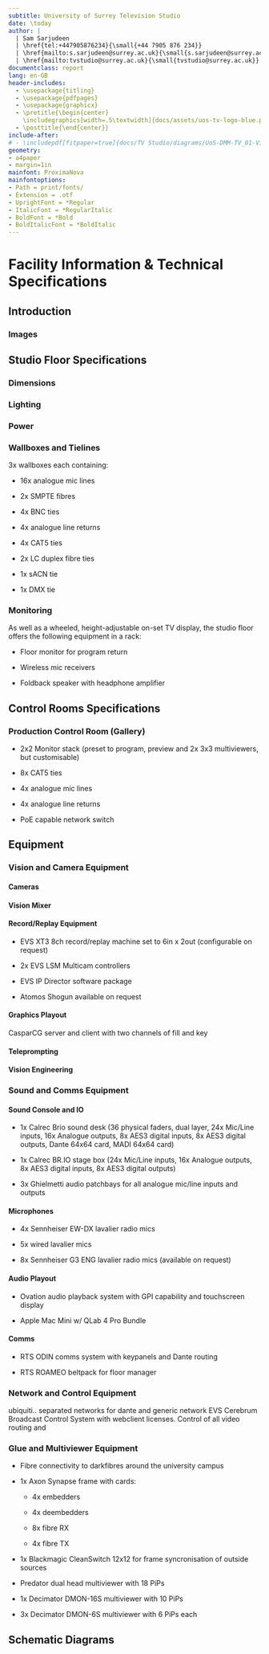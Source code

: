 ```yaml
---
subtitle: University of Surrey Television Studio
date: \today
author: |
  | Sam Sarjudeen
  | \href{tel:+447905876234}{\small{+44 7905 876 234}}
  | \href{mailto:s.sarjudeen@surrey.ac.uk}{\small{s.sarjudeen@surrey.ac.uk}}
  | \href{mailto:tvstudio@surrey.ac.uk}{\small{tvstudio@surrey.ac.uk}}
documentclass: report
lang: en-GB
header-includes:
  - \usepackage{titling}
  - \usepackage{pdfpages}
  - \usepackage{graphicx}
  - \pretitle{\begin{center}
    \includegraphics[width=.5\textwidth]{docs/assets/uos-tv-logo-blue.png} \vspace{1em} \LARGE\\}
  - \posttitle{\end{center}}
include-after:
# - \includepdf[fitpaper=true]{docs/TV Studio/diagrams/UoS-DMM-TV_01-Video_V7.pdf}
geometry:
- a4paper
- margin=1in
mainfont: ProximaNova
mainfontoptions:
- Path = print/fonts/
- Extension = .otf
- UprightFont = *Regular
- ItalicFont = *RegularItalic
- BoldFont = *Bold
- BoldItalicFont = *BoldItalic
---
```


# Facility Information & Technical Specifications

## Introduction

### Images

## Studio Floor Specifications

### Dimensions

### Lighting

### Power

### Wallboxes and Tielines

3x wallboxes each containing:

- 16x analogue mic lines

- 2x SMPTE fibres

- 4x BNC ties

- 4x analogue line returns

- 4x CAT5 ties

- 2x LC duplex fibre ties

- 1x sACN tie

- 1x DMX tie

### Monitoring

As well as a wheeled, height-adjustable on-set TV display, the studio floor offers the following equipment in a rack:

- Floor monitor for program return
  
- Wireless mic receivers

- Foldback speaker with headphone amplifier

## Control Rooms Specifications

### Production Control Room (Gallery)

- 2x2 Monitor stack (preset to program, preview and 2x 3x3 multiviewers, but customisable)

- 8x CAT5 ties

- 4x analogue mic lines

- 4x analogue line returns

- PoE capable network switch

## Equipment

### Vision and Camera Equipment

#### Cameras

#### Vision Mixer

#### Record/Replay Equipment

- EVS XT3 8ch record/replay machine set to 6in x 2out (configurable on request)

- 2x EVS LSM Multicam controllers

- EVS IP Director software package

- Atomos Shogun available on request

#### Graphics Playout

CasparCG server and client with two channels of fill and key

#### Teleprompting

#### Vision Engineering

### Sound and Comms Equipment

#### Sound Console and IO

- 1x Calrec Brio sound desk (36 physical faders, dual layer, 24x Mic/Line inputs, 16x Analogue outputs, 8x AES3 digital inputs, 8x AES3 digital outputs, Dante 64x64 card, MADI 64x64 card)

- 1x Calrec BR.IO stage box (24x Mic/Line inputs, 16x Analogue outputs, 8x AES3 digital inputs, 8x AES3 digital outputs)

- 3x Ghielmetti audio patchbays for all analogue mic/line inputs and outputs

#### Microphones

- 4x Sennheiser EW-DX lavalier radio mics

- 5x wired lavalier mics

- 8x Sennheiser G3 ENG lavalier radio mics (available on request)

#### Audio Playout

- Ovation audio playback system with GPI capability and touchscreen display

- Apple Mac Mini w/ QLab 4 Pro Bundle

#### Comms

- RTS ODIN comms system with keypanels and Dante routing

- RTS ROAMEO beltpack for floor manager

### Network and Control Equipment

ubiquiti.. separated networks for dante and generic network EVS Cerebrum Broadcast Control System with webclient licenses. Control of all video routing and

### Glue and Multiviewer Equipment

- Fibre connectivity to darkfibres around the university campus

- 1x Axon Synapse frame with cards:

  - 4x embedders

  - 4x deembedders

  - 8x fibre RX

  - 4x fibre TX

- 1x Blackmagic CleanSwitch 12x12 for frame syncronisation of outside
    sources

- Predator dual head multiviewer with 18 PiPs

- 1x Decimator DMON-16S multiviewer with 10 PiPs

- 3x Decimator DMON-6S multiviewer with 6 PiPs each

## Schematic Diagrams
